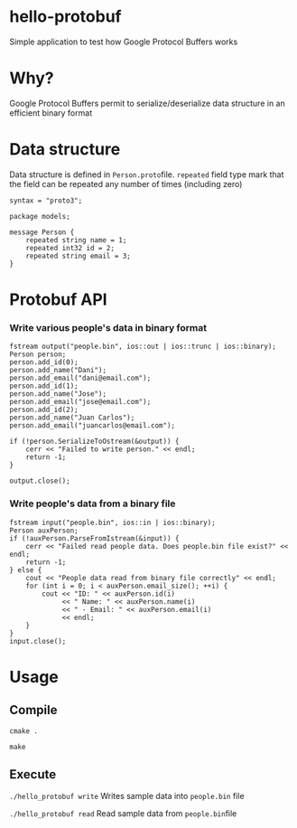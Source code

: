 # hello-protobuf
Simple application to test how Google Protocol Buffers works

# Why?
Google Protocol Buffers permit to serialize/deserialize data structure in an efficient binary format

# Data structure
Data structure is defined in ```Person.proto```file. ```repeated``` field type mark that the field can be repeated any number of times (including zero) 

```
syntax = "proto3";

package models;

message Person {
    repeated string name = 1;
    repeated int32 id = 2;
    repeated string email = 3;
}
```

# Protobuf API

### Write various people's data in binary format

```
fstream output("people.bin", ios::out | ios::trunc | ios::binary);
Person person;
person.add_id(0);
person.add_name("Dani");
person.add_email("dani@email.com");
person.add_id(1);
person.add_name("Jose");
person.add_email("jose@email.com");
person.add_id(2);
person.add_name("Juan Carlos");
person.add_email("juancarlos@email.com");

if (!person.SerializeToOstream(&output)) {
    cerr << "Failed to write person." << endl;
    return -1;
}

output.close();
```

### Write people's data from a binary file
```
fstream input("people.bin", ios::in | ios::binary);
Person auxPerson;
if (!auxPerson.ParseFromIstream(&input)) {
    cerr << "Failed read people data. Does people.bin file exist?" << endl;
    return -1;
} else {
    cout << "People data read from binary file correctly" << endl;
    for (int i = 0; i < auxPerson.email_size(); ++i) {
        cout << "ID: " << auxPerson.id(i)
             << " Name: " << auxPerson.name(i)
             << " - Email: " << auxPerson.email(i)
             << endl;
    }
}
input.close();
```

# Usage
## Compile
```cmake .```

```make``` 

## Execute
```./hello_protobuf write``` Writes sample data into ```people.bin``` file

```./hello_protobuf read``` Read sample data from ```people.bin```file
